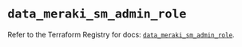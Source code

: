 # `data_meraki_sm_admin_role`

Refer to the Terraform Registry for docs: [`data_meraki_sm_admin_role`](https://registry.terraform.io/providers/ciscodevnet/meraki/1.7.1/docs/data-sources/sm_admin_role).
